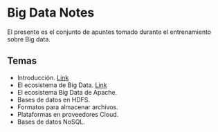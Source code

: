 # Big Data Notes

El presente es el conjunto de apuntes tomado durante el entrenamiento sobre Big data.

## Temas

* Introducción.  [Link](https://www.zepl.com/viewer/notebooks/bm90ZTovL2RhdmlkanVyYWRvLzA4OWY2MDg5MjM4YTRiMjViYTIxZDhmOTlmYTkzODFhL25vdGUuanNvbg)
* El ecosistema de Big Data. [Link](https://www.zepl.com/viewer/notebooks/bm90ZTovL2RhdmlkanVyYWRvL2FlYWVjNjUzZmE2MzQxZGI5NDIzMGFjNjk5YjdmNzUyL25vdGUuanNvbg)
* El ecosistema Big Data de Apache.
* Bases de datos en HDFS.
* Formatos para almacenar archivos.
* Plataformas en proveedores Cloud.
* Bases de datos NoSQL.